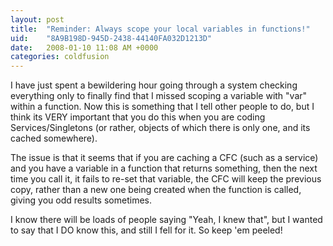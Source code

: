 ```yaml
---
layout: post
title:  "Reminder: Always scope your local variables in functions!"
uid:	"8A9B198D-945D-2438-44140FA032D1213D"
date:   2008-01-10 11:08 AM +0000
categories: coldfusion
---
```

I have just spent a bewildering hour going through a system checking everything only to finally find that I missed scoping a variable with "var" within a function. Now this is something that I tell other people to do, but I think its VERY important that you do this when you are coding Services/Singletons (or rather, objects of which there is only one, and its cached somewhere).


The issue is that it seems that if you are caching a CFC (such as a service) and you have a variable in a function that returns something, then the next time you call it, it fails to re-set that variable, the CFC will keep the previous copy, rather than a new one being created when the function is called, giving you odd results sometimes.

I know there will be loads of people saying "Yeah, I knew that", but I wanted to say that I DO know this, and still I fell for it. So keep 'em peeled!